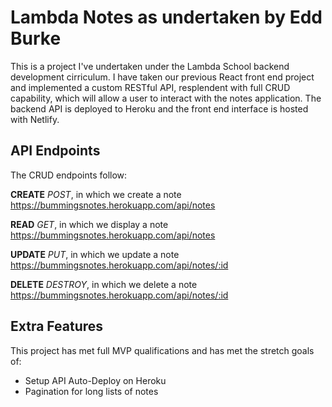 # Lambda Notes as undertaken by Edd Burke

This is a project I've undertaken under the Lambda School backend development cirriculum. I have taken our previous React front end project and implemented a custom RESTful API, resplendent with full CRUD capability, which will allow a user to interact with the notes application. The backend API is deployed to Heroku and the front end interface is hosted with Netlify.

## API Endpoints

The CRUD endpoints follow:

**CREATE**
_POST_, in which we create a note
https://bummingsnotes.herokuapp.com/api/notes

**READ**
_GET_, in which we display a note
https://bummingsnotes.herokuapp.com/api/notes

**UPDATE**
_PUT_, in which we update a note
https://bummingsnotes.herokuapp.com/api/notes/:id

**DELETE**
_DESTROY_, in which we delete a note
https://bummingsnotes.herokuapp.com/api/notes/:id

## Extra Features

This project has met full MVP qualifications and has met the stretch goals of:

- Setup API Auto-Deploy on Heroku
- Pagination for long lists of notes
